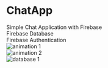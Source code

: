 # ChatApp
Simple Chat Application with Firebase
<br>Firebase Database
<br>Firebase Authentication
<br>![animation 1](https://user-images.githubusercontent.com/20156577/28734302-fa6ab414-73e8-11e7-8dc6-7fcc661716b6.gif)
<br>![animation 2](https://user-images.githubusercontent.com/20156577/28733788-5adbee56-73e6-11e7-930e-89b668907003.gif)
<br>![database 1](https://user-images.githubusercontent.com/20156577/28734406-7e00b3aa-73e9-11e7-9358-3a8dc0cdd97e.png)

